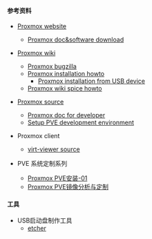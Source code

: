 #### 参考资料
* [Proxmox website](https://www.proxmox.com/en/)
  * [Proxmox doc&software download](https://www.proxmox.com/en/downloads)
* [Proxmox wiki](https://pve.proxmox.com/wiki/Main_Page)
  * [Proxmox bugzilla](https://bugzilla.proxmox.com/)
  * [Proxmox installation howto](https://pve.proxmox.com/wiki/Installation)
    * [Proxmox installation from USB device](https://pve.proxmox.com/wiki/Prepare_Installation_Media#installation_prepare_media)
  * [Proxmox wiki spice howto](https://pve.proxmox.com/wiki/SPICE)
* [Proxmox source](https://git.proxmox.com/)
  * [Proxmox doc for developer](https://pve.proxmox.com/wiki/Developer_Documentation)
  * [Setup PVE development environment](https://github.com/proxmox/pve-common)

* Proxmox client
  * [virt-viewer source](https://gitlab.com/virt-viewer/virt-viewer)
* PVE 系统定制系列
  * [Proxmox PVE安装-01](https://ghost.livexia.xyz/pve/)
  * [Proxmox PVE镜像分析与定制](https://luminizeh.com/2019/03/07/Proxmox-VE%E9%95%9C%E5%83%8F%E5%88%86%E6%9E%90%E4%B8%8E%E5%AE%9A%E5%88%B6/)

#### 工具
* USB启动盘制作工具
  * [etcher](https://www.balena.io/etcher/)
